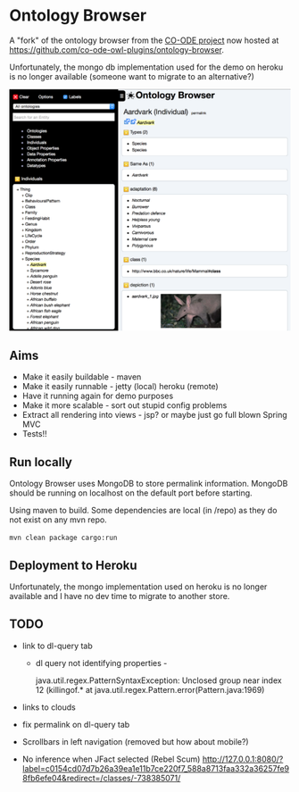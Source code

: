 # Ontology Browser

A "fork" of the ontology browser from the [CO-ODE project](https://code.google.com/p/ontology-browser/) now hosted at https://github.com/co-ode-owl-plugins/ontology-browser.

Unfortunately, the mongo db implementation used for the
demo on heroku is no longer available (someone want to migrate to an alternative?)

![Image of Ontology browser](docs/aardvark.png)

## Aims
* Make it easily buildable - maven
* Make it easily runnable - jetty (local) heroku (remote)
* Have it running again for demo purposes
* Make it more scalable - sort out stupid config problems
* Extract all rendering into views - jsp? or maybe just go full blown Spring MVC
* Tests!!

## Run locally

Ontology Browser uses MongoDB to store permalink information.
MongoDB should be running on localhost on the default port before starting.

Using maven to build.
Some dependencies are local (in /repo) as they do not exist on any mvn repo.

`mvn clean package cargo:run`

## Deployment to Heroku

Unfortunately, the mongo implementation used on heroku is no longer available and
I have no dev time to migrate to another store.

## TODO

* link to dl-query tab
  * dl query not identifying properties - 
    
    java.util.regex.PatternSyntaxException: Unclosed group near index 12
    (killingof.*
    at java.util.regex.Pattern.error(Pattern.java:1969)
    
* links to clouds
* fix permalink on dl-query tab
* Scrollbars in left navigation
  (removed but how about mobile?)
* No inference when JFact selected (Rebel Scum)
  http://127.0.0.1:8080/?label=c0154cd07d7b26a39ea1e11b7ce220f7_588a8713faa332a36257fe98fb6efe04&redirect=/classes/-738385071/
